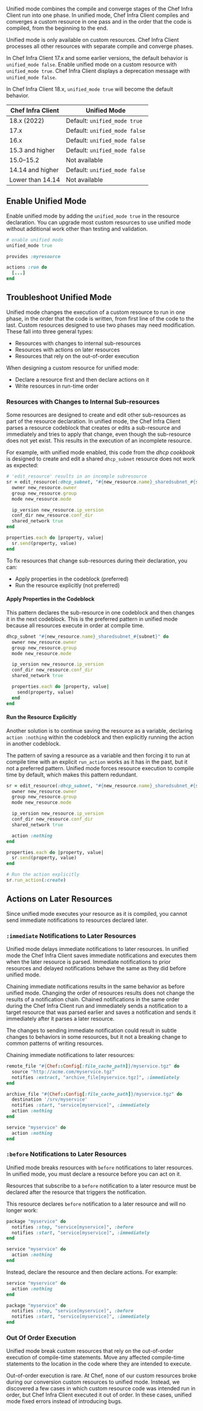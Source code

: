 <!-- markdownlint-disable MD041 -->
Unified mode combines the compile and converge stages of the Chef Infra Client run into one phase. In unified mode, Chef Infra Client compiles and converges a custom resource in one pass and in the order that the code is compiled, from the beginning to the end.

Unified mode is only available on custom resources. Chef Infra Client processes all other resources with separate compile and converge phases.

In Chef Infra Client 17.x and some earlier versions, the default behavior is `unified_mode false`. Enable unified mode on a custom resource with `unified_mode true`. Chef Infra Client displays a deprecation message with `unified_mode false`.

In Chef Infra Client 18.x, `unified_mode true` will become the default behavior.

|Chef Infra Client  | Unified Mode                 |
|-------------------|-----------------------------|
| 18.x (2022)       | Default: `unified_mode true` |
| 17.x              | Default: `unified_mode false`|
| 16.x              | Default: `unified_mode false`|
| 15.3 and higher   | Default: `unified_mode false`|
| 15.0–15.2        | Not available               |
| 14.14 and higher  | Default: `unified_mode false`|
| Lower than 14.14  | Not available               |

## Enable Unified Mode

Enable unified mode by adding the `unified_mode true` in the resource declaration. You can upgrade most custom resources to use unified mode without additional work other than testing and validation.

```ruby
# enable unified mode
unified_mode true

provides :myresource

actions :run do
  [...]
end

```

## Troubleshoot Unified Mode

Unified mode changes the execution of a custom resource to run in one phase, in the order that the code is written, from first line of the code to the last. Custom resources designed to use two phases may need modification. These fall into three general types:

- Resources with changes to internal sub-resources
- Resources with actions on later resources
- Resources that rely on the out-of-order execution

When designing a custom resource for unified mode:

- Declare a resource first and then declare actions on it
- Write resources in run-time order

### Resources with Changes to Internal Sub-resources

Some resources are designed to create and edit other sub-resources as part of the resource declaration. In unified mode, the Chef Infra Client parses a resource codeblock that creates or edits a sub-resource and immediately and tries to apply that change, even though the sub-resource does not yet exist. This results in the execution of an incomplete resource.

For example, with unified mode enabled, this code from the _dhcp cookbook_ is designed to create and edit a shared `dhcp_subnet` resource does not work as expected:

```ruby
# 'edit_resource' results in an incomple subresource
sr = edit_resource(:dhcp_subnet, "#{new_resource.name}_sharedsubnet_#{subnet}") do
  owner new_resource.owner
  group new_resource.group
  mode new_resource.mode

  ip_version new_resource.ip_version
  conf_dir new_resource.conf_dir
  shared_network true
end

properties.each do |property, value|
  sr.send(property, value)
end
```

To fix resources that change sub-resources during their declaration, you can:

- Apply properties in the codeblock (preferred)
- Run the resource explicitly (not preferred)

#### Apply Properties in the Codeblock

This pattern declares the sub-resource in one codeblock and then changes it in the next codeblock. This is the preferred pattern in unified mode because all resources execute in order at compile time.

```ruby
dhcp_subnet "#{new_resource.name}_sharedsubnet_#{subnet}" do
  owner new_resource.owner
  group new_resource.group
  mode new_resource.mode

  ip_version new_resource.ip_version
  conf_dir new_resource.conf_dir
  shared_network true

  properties.each do |property, value|
    send(property, value)
  end
end
```

#### Run the Resource Explicitly

Another solution is to continue saving the resource as a variable, declaring `action :nothing` within the codeblock and then explicitly running the action in another codeblock.

The pattern of saving a resource as a variable and then forcing it to run at compile time with an explicit `run_action` works as it has in the past, but it not a preferred pattern. Unified mode forces resource execution to compile time by default, which makes this pattern redundant.

```ruby
sr = edit_resource(:dhcp_subnet, "#{new_resource.name}_sharedsubnet_#{subnet}") do
  owner new_resource.owner
  group new_resource.group
  mode new_resource.mode

  ip_version new_resource.ip_version
  conf_dir new_resource.conf_dir
  shared_network true

  action :nothing
end

properties.each do |property, value|
  sr.send(property, value)
end

# Run the action explicitly
sr.run_action(:create)
```

## Actions on Later Resources

Since unified mode executes your resource as it is compiled, you cannot send immediate notifications to resources declared later.

### `:immediate` Notifications to Later Resources

Unified mode delays immediate notifications to later resources.
In unified mode the Chef Infra Client saves immediate notifications and executes them when the later resource is parsed. Immediate notifications to prior resources and delayed notifications behave the same as they did before unified mode.

Chaining immediate notifications results in the same behavior as before unified mode. Changing the order of resources results does not change the results of a notification chain. Chained notifications in the same order during the Chef Infra Client run and immediately sends a notification to a target resource that was parsed earlier and saves a notification and sends it immediately after it parses a later resource.

The changes to sending immediate notification could result in subtle changes to behaviors in some resources, but it not a breaking change to common patterns of writing resources.

Chaining immediate notifications to later resources:

```ruby
remote_file "#{Chef::Config[:file_cache_path]}/myservice.tgz" do
  source "http://acme.com/myservice.tgz"
  notifies :extract, "archive_file[myservice.tgz]", :immediately
end

archive_file "#{Chef::Config[:file_cache_path]}/myservice.tgz" do
  destination '/srv/myservice'
  notifies :start, "service[myservice]", :immediately
  action :nothing
end

service "myservice" do
  action :nothing
end
```

### `:before` Notifications to Later Resources

Unified mode breaks resources with `before` notifications to later resources. In unified mode, you must declare a resource before you can act on it.

Resources that subscribe to a `before` notification to a later resource must be declared after the resource that triggers the notification.

This resource declares `before` notification to a later resource and will no longer work:

```ruby
package "myservice" do
  notifies :stop, "service[myservice]", :before
  notifies :start, "service[myservice]", :immediately
end

service "myservice" do
  action :nothing
end
```

Instead, declare the resource and then declare actions. For example:

```ruby
service "myservice" do
  action :nothing
end

package "myservice" do
  notifies :stop, "service[myservice]", :before
  notifies :start, "service[myservice]", :immediately
end
```

### Out Of Order Execution

Unified mode  break custom resources that rely on the out-of-order execution of compile-time statements. Move any affected compile-time statements to the location in the code where they are intended to execute.

Out-of-order execution is rare. At Chef, none of our custom resources broke during our conversion custom resources to unified mode. Instead, we discovered a few cases in which custom resource code was intended run in order, but Chef Infra Client executed it out of order. In these cases, unified mode fixed errors instead of introducing bugs.

